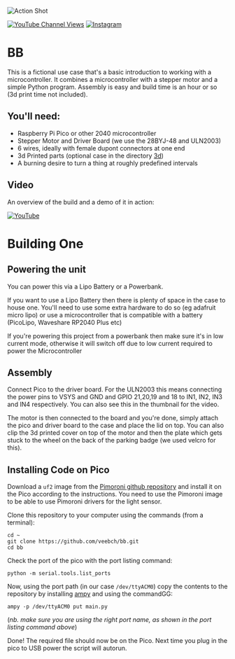 ![Action Shot](/assets/bb6.png)


[![YouTube Channel Views](https://img.shields.io/youtube/channel/views/UCz5BOU9J9pB_O0B8-rDjCWQ?style=flat&logo=youtube&logoColor=red&labelColor=white&color=ffed53)](https://www.youtube.com/channel/UCz5BOU9J9pB_O0B8-rDjCWQ) [![Instagram](https://img.shields.io/github/stars/veebch?style=flat&logo=github&logoColor=black&labelColor=white&color=ffed53)](https://www.instagram.com/v_e_e_b/)

# BB

This is a fictional use case that's a basic introduction to working with a microcontroller. It combines a microcontroller with a stepper motor and a simple Python program. Assembly is easy and build time is an hour or so (3d print time not included). 

## You'll need:
- Raspberry Pi Pico or other 2040 microcontroller
- Stepper Motor and Driver Board (we use the 28BYJ-48 and ULN2003)
- 6 wires, ideally with female dupont connectors at one end
- 3d Printed parts (optional case in the directory [3d](./3d))
- A burning desire to turn a thing at roughly predefined intervals

## Video 

An overview of the build and a demo of it in action:

[![YouTube](http://i.ytimg.com/vi/LisX4vcqEus/hqdefault.jpg)](https://www.youtube.com/watch?v=LisX4vcqEus)

# Building One

## Powering the unit

You can power this via a Lipo Battery or a Powerbank.

If you want to use a Lipo Battery then there is plenty of space in the case to house one. You'll need to use some extra hardware to do so (eg adafruit micro lipo) or use a microcontroller that is compatible with a battery (PicoLipo, Waveshare RP2040 Plus etc)

If you're powering this project from a powerbank then make sure it's in low current mode, otherwise it will switch off due to low current required to power the Microcontroller
## Assembly

Connect Pico to the driver board. For the ULN2003 this means connecting the power pins to VSYS and GND and GPIO 21,20,19 and 18 to IN1, IN2, IN3 and IN4 respectively. You can also see this in the thumbnail for the video. 

The motor is then connected to the board and you're done, simply attach the pico and driver board to the case and place the lid on top. You can also clip the 3d printed cover on top of the motor and then the plate which gets stuck to the wheel on the back of the parking badge (we used velcro for this). 

## Installing Code on Pico

Download a `uf2` image from the [Pimoroni github repository](https://github.com/pimoroni/pimoroni-pico/releases) and install it on the Pico according to the instructions. You need to use the Pimoroni image to be able to use Pimoroni drivers for the light sensor.

Clone this repository to your computer using the commands (from a terminal):

```
cd ~
git clone https://github.com/veebch/bb.git
cd bb
```

Check the port of the pico with the port listing command:
```
python -m serial.tools.list_ports
```
Now, using the port path (in our case `/dev/ttyACM0`) copy the contents to the repository by installing [ampy](https://pypi.org/project/adafruit-ampy/) and using the commandGG:

```
ampy -p /dev/ttyACM0 put main.py
```
(*nb. make sure you are using the right port name, as shown in the port listing command above*)

Done! The required file should now be on the Pico. Next time you plug in the pico to USB power the script will autorun.
